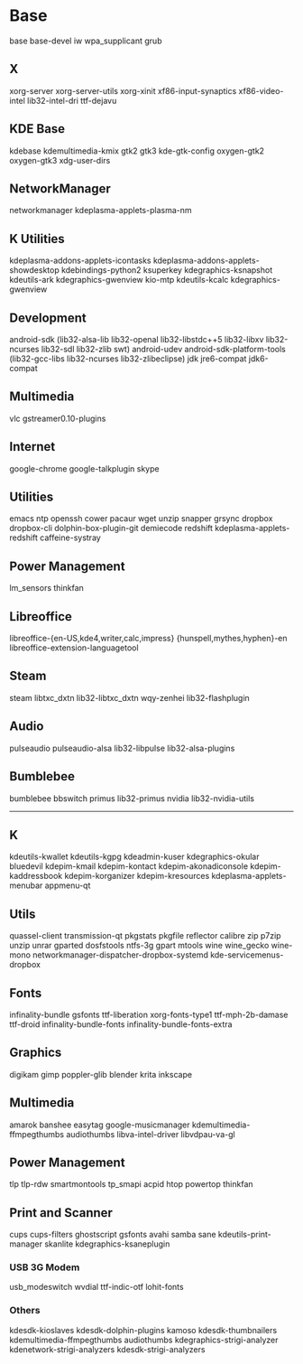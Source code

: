 # Base
base base-devel iw wpa_supplicant grub

## X
xorg-server xorg-server-utils xorg-xinit xf86-input-synaptics xf86-video-intel lib32-intel-dri ttf-dejavu

## KDE Base
kdebase kdemultimedia-kmix gtk2 gtk3 kde-gtk-config oxygen-gtk2 oxygen-gtk3 xdg-user-dirs 

## NetworkManager
networkmanager kdeplasma-applets-plasma-nm

## K Utilities
kdeplasma-addons-applets-icontasks kdeplasma-addons-applets-showdesktop kdebindings-python2 ksuperkey kdegraphics-ksnapshot kdeutils-ark kdegraphics-gwenview kio-mtp kdeutils-kcalc kdegraphics-gwenview 

## Development
android-sdk (lib32-alsa-lib lib32-openal lib32-libstdc++5 lib32-libxv lib32-ncurses lib32-sdl lib32-zlib swt) android-udev android-sdk-platform-tools (lib32-gcc-libs lib32-ncurses lib32-zlibeclipse) jdk jre6-compat jdk6-compat

## Multimedia
vlc gstreamer0.10-plugins

## Internet
google-chrome google-talkplugin skype

## Utilities
emacs ntp openssh cower pacaur wget unzip snapper grsync dropbox dropbox-cli dolphin-box-plugin-git demiecode redshift kdeplasma-applets-redshift caffeine-systray

## Power Management
lm_sensors thinkfan

## Libreoffice
libreoffice-{en-US,kde4,writer,calc,impress} {hunspell,mythes,hyphen}-en libreoffice-extension-languagetool

## Steam
steam libtxc_dxtn lib32-libtxc_dxtn wqy-zenhei lib32-flashplugin

## Audio
pulseaudio pulseaudio-alsa lib32-libpulse lib32-alsa-plugins

## Bumblebee
bumblebee bbswitch primus lib32-primus nvidia lib32-nvidia-utils

-------------------------------------------------------------------------------------

## K
kdeutils-kwallet kdeutils-kgpg  kdeadmin-kuser kdegraphics-okular bluedevil kdepim-kmail kdepim-kontact kdepim-akonadiconsole kdepim-kaddressbook kdepim-korganizer kdepim-kresources kdeplasma-applets-menubar appmenu-qt

## Utils

quassel-client transmission-qt pkgstats pkgfile reflector calibre zip p7zip unzip unrar gparted dosfstools ntfs-3g gpart mtools wine wine_gecko wine-mono networkmanager-dispatcher-dropbox-systemd kde-servicemenus-dropbox

## Fonts
infinality-bundle gsfonts ttf-liberation xorg-fonts-type1 ttf-mph-2b-damase ttf-droid infinality-bundle-fonts infinality-bundle-fonts-extra

## Graphics
digikam gimp poppler-glib blender krita inkscape

## Multimedia 
amarok banshee easytag google-musicmanager kdemultimedia-ffmpegthumbs audiothumbs libva-intel-driver libvdpau-va-gl

## Power Management
tlp tlp-rdw smartmontools tp_smapi acpid htop powertop thinkfan

## Print and Scanner
cups cups-filters ghostscript gsfonts avahi samba sane kdeutils-print-manager skanlite kdegraphics-ksaneplugin

### USB 3G Modem
usb_modeswitch wvdial ttf-indic-otf lohit-fonts

### Others
kdesdk-kioslaves kdesdk-dolphin-plugins kamoso kdesdk-thumbnailers kdemultimedia-ffmpegthumbs audiothumbs kdegraphics-strigi-analyzer kdenetwork-strigi-analyzers kdesdk-strigi-analyzers

